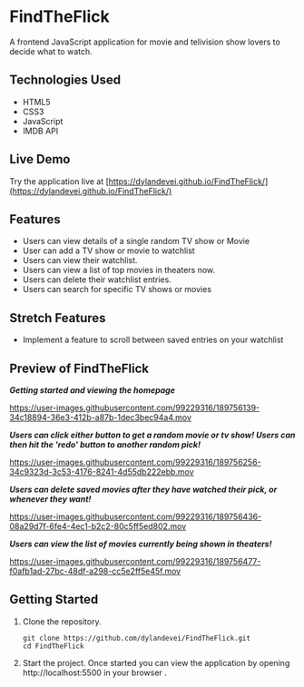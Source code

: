 # FindTheFlick 

A frontend JavaScript application for movie and telivision show lovers to decide what to watch. 

## Technologies Used

- HTML5
- CSS3
- JavaScript
- IMDB API

## Live Demo

Try the application live at [https://dylandevei.github.io/FindTheFlick/](https://dylandevei.github.io/FindTheFlick/)

## Features

- Users can view details of a single random TV show or Movie
- User can add a TV show or movie to watchlist
- Users can view their watchlist.
- Users can view a list of top movies in theaters now.
- Users can delete their watchlist entries.
- Users can search for specific TV shows or movies

## Stretch Features

- Implement a feature to scroll between saved entries on your watchlist


## Preview of FindTheFlick

***Getting started and viewing the homepage***

https://user-images.githubusercontent.com/99229316/189756139-34c18894-36e3-412b-a87b-1dec3bec94a4.mov




***Users can click either button to get a random movie or tv show! Users can then hit the 'redo' button to another random pick!***

https://user-images.githubusercontent.com/99229316/189756256-34c9323d-3c53-4176-8241-4d55db222ebb.mov



***Users can delete saved movies after they have watched their pick, or whenever they want!***

https://user-images.githubusercontent.com/99229316/189756436-08a29d7f-6fe4-4ec1-b2c2-80c5ff5ed802.mov


***Users can view the list of movies currently being shown in theaters!***

https://user-images.githubusercontent.com/99229316/189756477-f0afb1ad-27bc-48df-a298-cc5e2ff5e45f.mov



## Getting Started 

1. Clone the repository.

    ```shell
    git clone https://github.com/dylandevei/FindTheFlick.git
    cd FindTheFlick
    ```
    
2. Start the project. Once started you can view the application by opening http://localhost:5500 in your browser .
